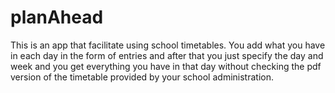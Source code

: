 # planAhead
This is an app that facilitate using school timetables. You add what you have in each day in the form of entries and after that you just specify the day and week and you get everything you have in that day without checking the pdf version of the timetable provided by your school administration.
